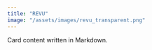 ```yaml
---
title: "REVU"
image: "/assets/images/revu_transparent.png"
---
```


Card content written in Markdown.